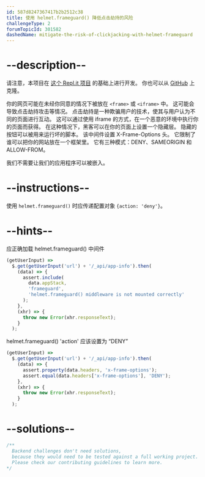 ```yaml
---
id: 587d8247367417b2b2512c38
title: 使用 helmet.frameguard() 降低点击劫持的风险
challengeType: 2
forumTopicId: 301582
dashedName: mitigate-the-risk-of-clickjacking-with-helmet-frameguard
---
```


# --description--

请注意，本项目在 [这个 Repl.it 项目](https://replit.com/github/freeCodeCamp/boilerplate-infosec) 的基础上进行开发。 你也可以从 [GitHub](https://github.com/freeCodeCamp/boilerplate-infosec/) 上克隆。

你的网页可能在未经你同意的情况下被放在 `<frame>` 或 `<iframe>` 中。 这可能会导致点击劫持攻击等情况。 点击劫持是一种欺骗用户的技术，使其与用户认为不同的页面进行互动。 这可以通过使用 iframe 的方式，在一个恶意的环境中执行你的页面而获得。 在这种情况下，黑客可以在你的页面上设置一个隐藏层。 隐藏的按钮可以被用来运行坏的脚本。 该中间件设置 X-Frame-Options 头。 它限制了谁可以把你的网站放在一个框架里。 它有三种模式：DENY、SAMEORIGIN 和 ALLOW-FROM。

我们不需要让我们的应用程序可以被嵌入。

# --instructions--

使用 `helmet.frameguard()` 时应传递配置对象 `{action: 'deny'}`。

# --hints--

应正确加载 helmet.frameguard() 中间件

```js
(getUserInput) =>
  $.get(getUserInput('url') + '/_api/app-info').then(
    (data) => {
      assert.include(
        data.appStack,
        'frameguard',
        'helmet.frameguard() middleware is not mounted correctly'
      );
    },
    (xhr) => {
      throw new Error(xhr.responseText);
    }
  );
```

helmet.frameguard() 'action' 应该设置为 “DENY”

```js
(getUserInput) =>
  $.get(getUserInput('url') + '/_api/app-info').then(
    (data) => {
      assert.property(data.headers, 'x-frame-options');
      assert.equal(data.headers['x-frame-options'], 'DENY');
    },
    (xhr) => {
      throw new Error(xhr.responseText);
    }
  );
```

# --solutions--

```js
/**
  Backend challenges don't need solutions, 
  because they would need to be tested against a full working project. 
  Please check our contributing guidelines to learn more.
*/
```
